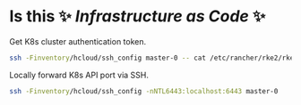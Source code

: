 # Is this ✨ _Infrastructure as Code_ ✨

Get K8s cluster authentication token.
```sh
ssh -Finventory/hcloud/ssh_config master-0 -- cat /etc/rancher/rke2/rke2.yaml >~/.kube/config 2>/dev/null
```

Locally forward K8s API port via SSH.
```sh
ssh -Finventory/hcloud/ssh_config -nNTL6443:localhost:6443 master-0
```
